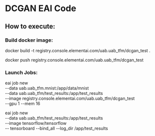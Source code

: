 # DCGAN EAI Code

## How to execute:

### Build docker image: 

docker build -t registry.console.elementai.com/uab.uab_tfm/dcgan_test .

docker push registry.console.elementai.com/uab.uab_tfm/dcgan_test

### Launch Jobs: 

eai job new \
--data uab.uab_tfm.mnist:/app/data/mnist \
--data uab.uab_tfm/test_results:/app/test_results \
--image registry.console.elementai.com/uab.uab_tfm/dcgan_test \
--gpu 1 --mem 16

eai job new \
--data uab.uab_tfm/test_results:/app/test_results \
--image tensorflow/tensorflow \
-- tensorboard --bind_all --log_dir /app/test_results
